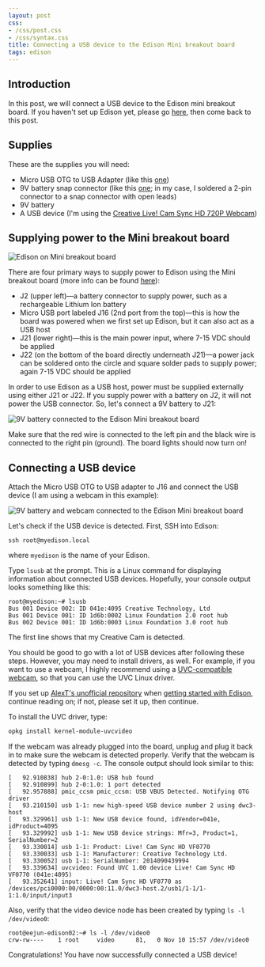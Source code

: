 ```yaml
---
layout: post
css:
- /css/post.css
- /css/syntax.css
title: Connecting a USB device to the Edison Mini breakout board
tags: edison
---
```


## Introduction

In this post, we will connect a USB device to the Edison mini breakout board. If you haven't set up Edison yet, please go <a href="/blog/2014/10/29/getting-started-with-intel-edison-on-os-x">here</a>, then come back to this post.

## Supplies

These are the supplies you will need:

* Micro USB OTG to USB Adapter (like this <a href="http://www.frys.com/product/7582626?site=sr:SEARCH:MAIN_RSLT_PG">one</a>)
* 9V battery snap connector (like this <a href="https://www.sparkfun.com/products/91">one</a>; in my case, I soldered a 2-pin connector to a snap connector with open leads)
* 9V battery
* A USB device (I'm using the <a href="http://www.amazon.com/Creative-Live-Sync-720P-Webcam/dp/B0092QJRPC/ref=sr_1_4?s=pc&ie=UTF8&qid=1415288513&sr=1-4">Creative Live! Cam Sync HD 720P Webcam</a>)

## Supplying power to the Mini breakout board

<img src="/assets/img/edison/edison-mini-board-on-table.jpg" class="img-responsive extra-margin-20" alt="Edison on Mini breakout board">

There are four primary ways to supply power to Edison using the Mini breakout board (more info can be found <a href="https://communities.intel.com/docs/DOC-23252">here</a>):

* J2 (upper left)&mdash;a battery connector to supply power, such as a rechargeable Lithium Ion battery
* Micro USB port labeled J16 (2nd port from the top)&mdash;this is how the board was powered when we first set up Edison, but it can also act as a USB host
* J21 (lower right)&mdash;this is the main power input, where 7-15 VDC should be applied
* J22 (on the bottom of the board directly underneath J21)&mdash;a power jack can be soldered onto the circle and square solder pads to supply power; again 7-15 VDC should be applied

In order to use Edison as a USB host, power must be supplied externally using either J21 or J22. If you supply power with a battery on J2, it will not power the USB connector. So, let's connect a 9V battery to J21:

<img src="/assets/img/edison/edison-mini-9v.jpg" class="img-responsive extra-margin-20" alt="9V battery connected to the Edison Mini breakout board">

Make sure that the red wire is connected to the left pin and the black wire is connected to the right pin (ground). The board lights should now turn on!

## Connecting a USB device

Attach the Micro USB OTG to USB adapter to J16 and connect the USB device (I am using a webcam in this example):

<img src="/assets/img/edison/edison-mini-9v-webcam.jpg" class="img-responsive extra-margin-20" alt="9V battery and webcam connected to the Edison Mini breakout board">

Let's check if the USB device is detected. First, SSH into Edison:

    ssh root@myedison.local

where `myedison` is the name of your Edison.

Type `lsusb` at the prompt. This is a Linux command for displaying information about connected USB devices. Hopefully, your console output looks something like this:

```
root@myedison:~# lsusb
Bus 001 Device 002: ID 041e:4095 Creative Technology, Ltd
Bus 001 Device 001: ID 1d6b:0002 Linux Foundation 2.0 root hub
Bus 002 Device 001: ID 1d6b:0003 Linux Foundation 3.0 root hub
```

The first line shows that my Creative Cam is detected.

You should be good to go with a lot of USB devices after following these steps. However, you may need to install drivers, as well. For example, if you want to use a webcam, I highly recommend using a <a href="http://www.ideasonboard.org/uvc/">UVC-compatible webcam</a>, so that you can use the UVC Linux driver.

If you set up <a href="http://alextgalileo.altervista.org/edison-package-repo-configuration-instructions.html">AlexT's unofficial repository</a> when <a href="/blog/2014/10/29/getting-started-with-intel-edison-on-os-x">getting started with Edison</a>, continue reading on; if not, please set it up, then continue.

To install the UVC driver, type:

```bash
opkg install kernel-module-uvcvideo
```

If the webcam was already plugged into the board, unplug and plug it back in to make sure the webcam is detected properly.
Verify that the webcam is detected by typing `dmesg -c`. The console output should look similar to this:

```
[   92.910838] hub 2-0:1.0: USB hub found
[   92.910899] hub 2-0:1.0: 1 port detected
[   92.957888] pmic_ccsm pmic_ccsm: USB VBUS Detected. Notifying OTG driver
[   93.210150] usb 1-1: new high-speed USB device number 2 using dwc3-host
[   93.329961] usb 1-1: New USB device found, idVendor=041e, idProduct=4095
[   93.329992] usb 1-1: New USB device strings: Mfr=3, Product=1, SerialNumber=2
[   93.330014] usb 1-1: Product: Live! Cam Sync HD VF0770
[   93.330033] usb 1-1: Manufacturer: Creative Technology Ltd.
[   93.330052] usb 1-1: SerialNumber: 2014090439994
[   93.339634] uvcvideo: Found UVC 1.00 device Live! Cam Sync HD VF0770 (041e:4095)
[   93.352641] input: Live! Cam Sync HD VF0770 as /devices/pci0000:00/0000:00:11.0/dwc3-host.2/usb1/1-1/1-1:1.0/input/input3
```

Also, verify that the video device node has been created by typing `ls -l /dev/video0`:

```
root@eejun-edison02:~# ls -l /dev/video0
crw-rw----    1 root     video      81,   0 Nov 10 15:57 /dev/video0
```

Congratulations! You have now successfully connected a USB device!
